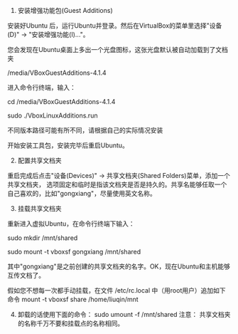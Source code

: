 1. 安装增强功能包(Guest Additions)

安装好Ubuntu 后，运行Ubuntu并登录。然后在VirtualBox的菜单里选择"设备(D)" -> "安装增强功能(I)..."。

您会发现在Ubuntu桌面上多出一个光盘图标，这张光盘默认被自动加载到了文档夹

/media/VBoxGuestAdditions-4.1.4

进入命令行终端，输入：

cd /media/VBoxGuestAdditions-4.1.4

sudo ./VboxLinuxAdditions.run

不同版本路径可能有所不同，请根据自己的实际情况安装

开始安装工具包，安装完毕后重启Ubuntu。

2. 配置共享文档夹

重启完成后点击"设备(Devices)" -> 共享文档夹(Shared Folders)菜单，添加一个共享文档夹，
选项固定和临时是指该文档夹是否是持久的。共享名能够任取一个自己喜欢的，比如"gongxiang"，尽量使用英文名称。

3. 挂载共享文档夹

重新进入虚拟Ubuntu，在命令行终端下输入：

sudo mkdir /mnt/shared

sudo mount -t vboxsf gongxiang /mnt/shared

其中"gongxiang"是之前创建的共享文档夹的名字。OK，现在Ubuntu和主机能够互传文档了。

假如您不想每一次都手动挂载，在文件 /etc/rc.local 中（用root用户）追加如下命令 mount -t vboxsf share /home/liuqin/mnt

4. 卸载的话使用下面的命令： sudo umount -f /mnt/shared 注意： 共享文档夹的名称千万不要和挂载点的名称相同。